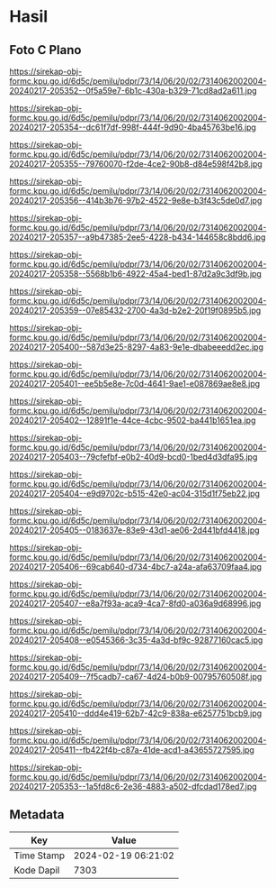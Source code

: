 # Hasil

## Foto C Plano

https://sirekap-obj-formc.kpu.go.id/6d5c/pemilu/pdpr/73/14/06/20/02/7314062002004-20240217-205352--0f5a59e7-6b1c-430a-b329-71cd8ad2a611.jpg

https://sirekap-obj-formc.kpu.go.id/6d5c/pemilu/pdpr/73/14/06/20/02/7314062002004-20240217-205354--dc61f7df-998f-444f-9d90-4ba45763be16.jpg

https://sirekap-obj-formc.kpu.go.id/6d5c/pemilu/pdpr/73/14/06/20/02/7314062002004-20240217-205355--79760070-f2de-4ce2-90b8-d84e598f42b8.jpg

https://sirekap-obj-formc.kpu.go.id/6d5c/pemilu/pdpr/73/14/06/20/02/7314062002004-20240217-205356--414b3b76-97b2-4522-9e8e-b3f43c5de0d7.jpg

https://sirekap-obj-formc.kpu.go.id/6d5c/pemilu/pdpr/73/14/06/20/02/7314062002004-20240217-205357--a9b47385-2ee5-4228-b434-144658c8bdd6.jpg

https://sirekap-obj-formc.kpu.go.id/6d5c/pemilu/pdpr/73/14/06/20/02/7314062002004-20240217-205358--5568b1b6-4922-45a4-bed1-87d2a9c3df9b.jpg

https://sirekap-obj-formc.kpu.go.id/6d5c/pemilu/pdpr/73/14/06/20/02/7314062002004-20240217-205359--07e85432-2700-4a3d-b2e2-20f19f0895b5.jpg

https://sirekap-obj-formc.kpu.go.id/6d5c/pemilu/pdpr/73/14/06/20/02/7314062002004-20240217-205400--587d3e25-8297-4a83-9e1e-dbabeeedd2ec.jpg

https://sirekap-obj-formc.kpu.go.id/6d5c/pemilu/pdpr/73/14/06/20/02/7314062002004-20240217-205401--ee5b5e8e-7c0d-4641-9ae1-e087869ae8e8.jpg

https://sirekap-obj-formc.kpu.go.id/6d5c/pemilu/pdpr/73/14/06/20/02/7314062002004-20240217-205402--12891f1e-44ce-4cbc-9502-ba441b1651ea.jpg

https://sirekap-obj-formc.kpu.go.id/6d5c/pemilu/pdpr/73/14/06/20/02/7314062002004-20240217-205403--79cfefbf-e0b2-40d9-bcd0-1bed4d3dfa95.jpg

https://sirekap-obj-formc.kpu.go.id/6d5c/pemilu/pdpr/73/14/06/20/02/7314062002004-20240217-205404--e9d9702c-b515-42e0-ac04-315d1f75eb22.jpg

https://sirekap-obj-formc.kpu.go.id/6d5c/pemilu/pdpr/73/14/06/20/02/7314062002004-20240217-205405--0183637e-83e9-43d1-ae06-2d441bfd4418.jpg

https://sirekap-obj-formc.kpu.go.id/6d5c/pemilu/pdpr/73/14/06/20/02/7314062002004-20240217-205406--69cab640-d734-4bc7-a24a-afa63709faa4.jpg

https://sirekap-obj-formc.kpu.go.id/6d5c/pemilu/pdpr/73/14/06/20/02/7314062002004-20240217-205407--e8a7f93a-aca9-4ca7-8fd0-a036a9d68996.jpg

https://sirekap-obj-formc.kpu.go.id/6d5c/pemilu/pdpr/73/14/06/20/02/7314062002004-20240217-205408--e0545366-3c35-4a3d-bf9c-92877160cac5.jpg

https://sirekap-obj-formc.kpu.go.id/6d5c/pemilu/pdpr/73/14/06/20/02/7314062002004-20240217-205409--7f5cadb7-ca67-4d24-b0b9-00795760508f.jpg

https://sirekap-obj-formc.kpu.go.id/6d5c/pemilu/pdpr/73/14/06/20/02/7314062002004-20240217-205410--ddd4e419-62b7-42c9-838a-e6257751bcb9.jpg

https://sirekap-obj-formc.kpu.go.id/6d5c/pemilu/pdpr/73/14/06/20/02/7314062002004-20240217-205411--fb422f4b-c87a-41de-acd1-a43655727595.jpg

https://sirekap-obj-formc.kpu.go.id/6d5c/pemilu/pdpr/73/14/06/20/02/7314062002004-20240217-205353--1a5fd8c6-2e36-4883-a502-dfcdad178ed7.jpg


## Metadata

| Key        | Value               |
| ---------- | ------------------- |
| Time Stamp | 2024-02-19 06:21:02 |
| Kode Dapil | 7303                |



